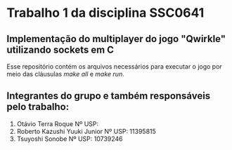 # Trabalho 1 da disciplina SSC0641
## Implementação do multiplayer do jogo "Qwirkle" utilizando sockets em C
Esse repositório contém os arquivos necessários para executar o jogo por meio das cláusulas *make all* e *make run*.
## Integrantes do grupo e também responsáveis pelo trabalho: 
1. Otávio Terra Roque Nº USP: 
2. Roberto Kazushi Yuuki Junior Nº USP: 11395815
3. Tsuyoshi Sonobe Nº USP: 10739246
